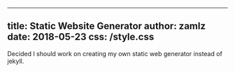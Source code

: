 
---
title: Static Website Generator
author: zamlz
date: 2018-05-23
css: /style.css
---

Decided I should work on creating my own static web generator instead of jekyll.
